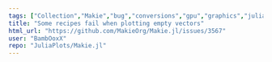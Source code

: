 ```yaml
---
tags: ["Collection","Makie","bug","conversions","gpu","graphics","julia","julia-language","plotting","visualization"]
title: "Some recipes fail when plotting empty vectors"
html_url: "https://github.com/MakieOrg/Makie.jl/issues/3567"
user: "BambOoxX"
repo: "JuliaPlots/Makie.jl"
---
```


